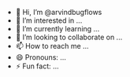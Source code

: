 - 👋 Hi, I’m @arvindbugflows
- 👀 I’m interested in ...
- 🌱 I’m currently learning ...
- 💞️ I’m looking to collaborate on ...
- 📫 How to reach me ...
- 😄 Pronouns: ...
- ⚡ Fun fact: ...

<!---
arvindbugflows/arvindbugflows is a ✨ special ✨ repository because its `README.md` (this file) appears on your GitHub profile.
You can click the Preview link to take a look at your changes.
--->
